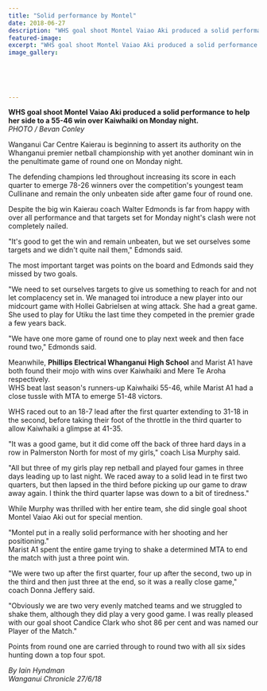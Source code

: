 ```yaml
---
title: "Solid performance by Montel"
date: 2018-06-27
description: "WHS goal shoot Montel Vaiao Aki produced a solid performance to help her side to a 55-46 win over Kaiwhaiki..."
featured-image: 
excerpt: "WHS goal shoot Montel Vaiao Aki produced a solid performance to help her side to a 55-46 win over Kaiwhaiki."
image_gallery:
	
	
	
	
	
---
```


<p><span><strong>WHS goal shoot Montel Vaiao Aki produced a solid performance to help her side to a 55-46 win over Kaiwhaiki on Monday night.</strong> <br /><em>PHOTO / Bevan Conley</em></span></p>
<p class="element element-paragraph">Wanganui Car Centre Kaierau is beginning to assert its authority on the Whanganui premier netball championship with yet another dominant win in the penultimate game of round one on Monday night.</p>
<p class="element element-paragraph">The defending champions led throughout increasing its score in each quarter to emerge 78-26 winners over the competition's youngest team Cullinane and remain the only unbeaten side after game four of round one.</p>
<p class="element element-paragraph">Despite the big win Kaierau coach Walter Edmonds is far from happy with over all performance and that targets set for Monday night's clash were not completely nailed.</p>
<p class="element element-paragraph">"It's good to get the win and remain unbeaten, but we set ourselves some targets and we didn't quite nail them," Edmonds said.</p>
<p class="element element-paragraph">The most important target was points on the board and Edmonds said they missed by two goals.</p>
<p class="element element-paragraph">"We need to set ourselves targets to give us something to reach for and not let complacency set in. We managed toi introduce a new player into our midcourt game with Hollei Gabrielsen at wing attack. She had a great game. She used to play for Utiku the last time they competed in the premier grade a few years back.</p>
<p class="element element-paragraph">"We have one more game of round one to play next week and then face round two," Edmonds said.</p>
<p class="element element-paragraph">Meanwhile, <strong>Phillips Electrical Whanganui High School</strong> and Marist A1 have both found their mojo with wins over Kaiwhaiki and Mere Te Aroha respectively.<br />WHS beat last season's runners-up Kaiwhaiki 55-46, while Marist A1 had a close tussle with MTA to emerge 51-48 victors.</p>
<p class="element element-paragraph">WHS raced out to an 18-7 lead after the first quarter extending to 31-18 in the second, before taking their foot of the throttle in the third quarter to allow Kaiwhaiki a glimpse at 41-35.</p>
<p class="element element-paragraph">"It was a good game, but it did come off the back of three hard days in a row in Palmerston North for most of my girls," coach Lisa Murphy said.</p>
<p class="element element-paragraph">"All but three of my girls play rep netball and played four games in three days leading up to last night. We raced away to a solid lead in te first two quarters, but then lapsed in the third before picking up our game to draw away again. I think the third quarter lapse was down to a bit of tiredness."</p>
<p class="element element-paragraph">While Murphy was thrilled with her entire team, she did single goal shoot Montel Vaiao Aki out for special mention.</p>
<p class="element element-paragraph">"Montel put in a really solid performance with her shooting and her positioning."<br />Marist A1 spent the entire game trying to shake a determined MTA to end the match with just a three point win.</p>
<p class="element element-paragraph">"We were two up after the first quarter, four up after the second, two up in the third and then just three at the end, so it was a really close game," coach Donna Jeffery said.</p>
<p class="element element-paragraph">"Obviously we are two very evenly matched teams and we struggled to shake them, although they did play a very good game. I was really pleased with our goal shoot Candice Clark who shot 86 per cent and was named our Player of the Match."</p>
<p class="element element-paragraph">Points from round one are carried through to round two with all six sides hunting down a top four spot.</p>
<p><span><em>By Iain Hyndman<br />Wanganui Chronicle 27/6/18</em></span></p>

